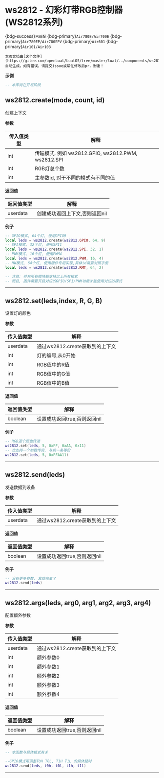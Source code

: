 # ws2812 - 幻彩灯带RGB控制器(WS2812系列)

{bdg-success}`已适配` {bdg-primary}`Air780E/Air700E` {bdg-primary}`Air780EP/Air780EPV` {bdg-primary}`Air601` {bdg-primary}`Air101/Air103`

```{note}
本页文档由[这个文件](https://gitee.com/openLuat/LuatOS/tree/master/luat/../components/ws2812/binding/luat_lib_ws2812.c)自动生成。如有错误，请提交issue或帮忙修改后pr，谢谢！
```


**示例**

```lua
-- 本库尚在开发阶段

```

## ws2812.create(mode, count, id)



创建上下文

**参数**

|传入值类型|解释|
|-|-|
|int|传输模式, 例如 ws2812.GPIO, ws2812.PWM, ws2812.SPI|
|int|RGB灯总个数|
|int|主参数id, 对于不同的模式有不同的值|

**返回值**

|返回值类型|解释|
|-|-|
|userdata|创建成功返回上下文,否则返回nil|

**例子**

```lua
-- GPIO模式, 64个灯, 使用GPIO9
local leds = ws2812.create(ws2812.GPIO, 64, 9)
-- SPI模式, 32个灯, 使用SPI1
local leds = ws2812.create(ws2812.SPI, 32, 1)
-- PWM模式, 16个灯, 使用PWM4
local leds = ws2812.create(ws2812.PWM, 16, 4)
-- HW模式, 64个灯, 使用硬件专用实现,具体id需要对照手册
local leds = ws2812.create(ws2812.RMT, 64, 2)

-- 注意: 并非所有模块都支持以上所有模式
-- 而且, 固件需要开启对应的GPIO/SPI/PWM功能才能使用对应的模式


```

---

## ws2812.set(leds,index, R, G, B)



设置灯的颜色

**参数**

|传入值类型|解释|
|-|-|
|userdata|通过ws2812.create获取到的上下文|
|int|灯的编号,从0开始|
|int|RGB值中的R值|
|int|RGB值中的G值|
|int|RGB值中的B值|

**返回值**

|返回值类型|解释|
|-|-|
|boolean|设置成功返回true,否则返回nil|

**例子**

```lua
-- RGB逐个颜色传递
ws2812.set(leds, 5, 0xFF, 0xAA, 0x11)
-- 也支持一个参数传完, 与前一条等价
ws2812.set(leds, 5, 0xFFAA11)

```

---

## ws2812.send(leds)



发送数据到设备

**参数**

|传入值类型|解释|
|-|-|
|userdata|通过ws2812.create获取到的上下文|

**返回值**

|返回值类型|解释|
|-|-|
|boolean|设置成功返回true,否则返回nil|

**例子**

```lua
-- 没有更多参数, 发就完事了
ws2812.send(leds)

```

---

## ws2812.args(leds, arg0, arg1, arg2, arg3, arg4)



配置额外参数

**参数**

|传入值类型|解释|
|-|-|
|userdata|通过ws2812.create获取到的上下文|
|int|额外参数0|
|int|额外参数1|
|int|额外参数2|
|int|额外参数3|
|int|额外参数4|

**返回值**

|返回值类型|解释|
|-|-|
|boolean|设置成功返回true,否则返回nil|

**例子**

```lua
-- 本函数与具体模式有关

--GPIO模式可调整T0H T0L, T1H T1L 的具体延时
ws2812.send(leds, t0h, t0l, t1h, t1l)

```

---

